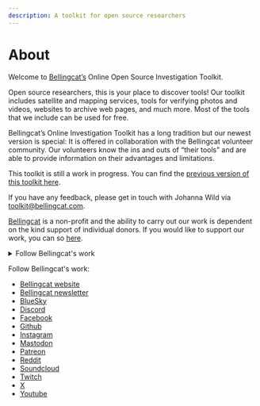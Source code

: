 ```yaml
---
description: A toolkit for open source researchers
---
```


# About

Welcome to [Bellingcat’s](https://www.bellingcat.com/) Online Open Source Investigation Toolkit.

Open source researchers, this is your place to discover tools! Our toolkit includes satellite and mapping services, tools for verifying photos and videos, websites to archive web pages, and much more. Most of the tools that we include can be used for free.

Bellingcat’s Online Investigation Toolkit has a long tradition but our newest version is special: It is offered in collaboration with the Bellingcat volunteer community. Our volunteers know the ins and outs of “their tools” and are able to provide information on their advantages and limitations.

This toolkit is still a work in progress. You can find the [previous version of this toolkit here](https://bit.ly/bcattools).

If you have any feedback, please get in touch with Johanna Wild via [toolkit@bellingcat.com](mailto:toolkit@bellingcat.com).

[Bellingcat](https://www.bellingcat.com/) is a non-profit and the ability to carry out our work is dependent on the kind support of individual donors. If you would like to support our work, you can so [here](https://www.bellingcat.com/donate/).



<details>

<summary>Follow Bellingcat's work</summary>



* [Bellingcat website](https://www.bellingcat.com/)

<!---->

* [Bellingcat newsletter](https://bellingcat.us14.list-manage.com/subscribe/post?u=c435f53a5568f7951404c8a38\&id=4be345b082)

<!---->

* [BlueSky](https://bsky.app/profile/bellingcat.com)

<!---->

* [Discord](https://discord.com/invite/bellingcat)

<!---->

* [Facebook](https://www.facebook.com/bellingcat)

<!---->

* [Github](https://github.com/bellingcat)

<!---->

* [Instagram](https://www.instagram.com/bellingcatofficial/)

<!---->

* [Mastodon](https://mstdn.social/@Bellingcat)

<!---->

* [Patreon](https://www.patreon.com/bellingcat)

<!---->

* [Reddit](https://www.reddit.com/r/bellingcat/)

<!---->

* [Soundcloud](https://soundcloud.com/bellingcat)

<!---->

* [Twitch](https://www.twitch.tv/bellingcat\_live)

<!---->

* [X](categories/social-media/youtube.md)

<!---->

* [Youtube](https://www.youtube.com/@bellingcatofficial/videos)

We also provide [workshops](https://www.bellingcat.com/workshops/) on open source investigative methods and tools. For those of you interested in becoming a Bellingcat volunteer, have a look at our [volunteer community page](https://sites.google.com/bellingcat.com/bellingcat-volunteer-community/home).

</details>

Follow Bellingcat's work:

* [Bellingcat website](https://www.bellingcat.com/)
* [Bellingcat newsletter](https://bellingcat.us14.list-manage.com/subscribe/post?u=c435f53a5568f7951404c8a38\&id=4be345b082)
* [BlueSky](https://bsky.app/profile/bellingcat.com)
* [Discord](https://discord.com/invite/bellingcat)
* [Facebook](https://www.facebook.com/bellingcat)
* [Github](https://github.com/bellingcat)
* [Instagram](https://www.instagram.com/bellingcatofficial/)
* [Mastodon](https://mstdn.social/@Bellingcat)
* [Patreon](https://www.patreon.com/bellingcat)
* [Reddit](https://www.reddit.com/r/bellingcat/)
* [Soundcloud](https://soundcloud.com/bellingcat)
* [Twitch](https://www.twitch.tv/bellingcat\_live)
* [X](categories/social-media/youtube.md)
* [Youtube](https://www.youtube.com/@bellingcatofficial/videos)

